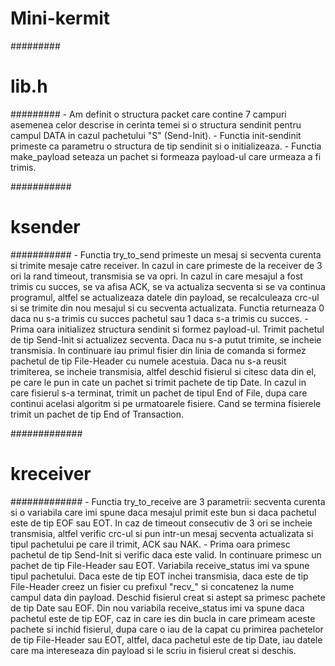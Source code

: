 # Mini-kermit

#########
# lib.h #
#########
	- Am definit o structura packet care contine 7 campuri asemenea celor
descrise in cerinta temei si o structura sendinit pentru campul DATA in cazul
pachetului "S" (Send-Init).
	- Functia init-sendinit primeste ca parametru o structura de tip sendinit si
o initializeaza.
	- Functia make_payload seteaza un pachet si formeaza payload-ul care urmeaza
a fi trimis.

###########
# ksender #
###########
	- Functia try_to_send primeste un mesaj si secventa curenta si trimite mesaje
catre receiver. In cazul in care primeste de la receiver de 3 ori la rand
timeout, transmisia se va opri. In cazul in care mesajul a fost trimis cu
succes, se va afisa ACK, se va actualiza secventa si se va continua programul, 
altfel se actualizeaza datele din payload, se recalculeaza crc-ul si se trimite
din nou mesajul si cu secventa actualizata.
Functia returneaza 0 daca nu s-a trimis cu succes pachetul sau 1 daca s-a
trimis cu succes.
	- Prima oara initializez structura sendinit si formez payload-ul. Trimit
pachetul de tip Send-Init si actualizez secventa. Daca nu s-a putut trimite, se
incheie transmisia. In continuare iau primul fisier din linia de comanda si
formez pachetul de tip File-Header cu numele acestuia. Daca nu s-a reusit
trimiterea, se incheie transmisia, altfel deschid fisierul si citesc data din
el, pe care le pun in cate un pachet si trimit pachete de tip Date. In cazul 
in care fisierul s-a terminat, trimit un pachet de tipul End of File, dupa care
continui acelasi algoritm si pe urmatoarele fisiere. Cand se termina fisierele
trimit un pachet de tip End of Transaction.

#############
# kreceiver #
#############
	- Functia try_to_receive are 3 parametrii: secventa curenta si o variabila
care imi spune daca mesajul primit este bun si daca pachetul este de tip EOF
sau EOT. In caz de timeout consecutiv de 3 ori se incheie transmisia, altfel
verific crc-ul si pun intr-un mesaj secventa actualizata si tipul pachetului pe
care il trimit, ACK sau NAK.
	- Prima oara primesc pachetul de tip Send-Init si verific daca este valid.
In continuare primesc un pachet de tip File-Header sau EOT. Variabila
receive_status imi va spune tipul pachetului. Daca este de tip EOT inchei
transmisia, daca este de tip File-Header creez un fisier cu prefixul "recv_" si
concatenez la nume campul data din payload. Deschid fisierul creat si astept
sa primesc pachete de tip Date sau EOF. Din nou variabila receive_status imi va
spune daca pachetul este de tip EOF, caz in care ies din bucla in care primeam
aceste pachete si inchid fisierul, dupa care o iau de la capat cu primirea
pachetelor de tip File-Header sau EOT, altfel, daca pachetul este de tip Date,
iau datele care ma intereseaza din payload si le scriu in fisierul creat si 
deschis.
